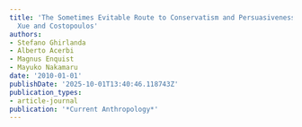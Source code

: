 ```yaml
---
title: 'The Sometimes Evitable Route to Conservatism and Persuasiveness: A Reply to
  Xue and Costopoulos'
authors:
- Stefano Ghirlanda
- Alberto Acerbi
- Magnus Enquist
- Mayuko Nakamaru
date: '2010-01-01'
publishDate: '2025-10-01T13:40:46.118743Z'
publication_types:
- article-journal
publication: '*Current Anthropology*'
---
```

